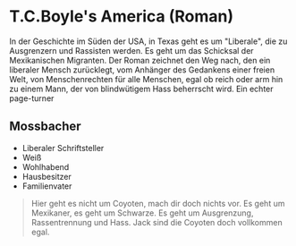 # T.C.Boyle's America (Roman)

In der Geschichte im Süden der USA, in Texas geht es um "Liberale", die zu Ausgrenzern und Rassisten werden. Es geht um das Schicksal der Mexikanischen Migranten. Der Roman zeichnet den Weg nach, den ein liberaler Mensch zurücklegt, vom Anhänger des Gedankens einer freien Welt, von Menschenrechten für alle Menschen, egal ob reich oder arm hin zu einem Mann, der von blindwütigem Hass beherrscht wird.
Ein echter page-turner  

## Mossbacher
* Liberaler Schriftsteller
* Weiß
* Wohlhabend
* Hausbesitzer
* Familienvater

> Hier geht es nicht um Coyoten, mach dir doch nichts vor. Es geht um Mexikaner, es geht um Schwarze.
> Es geht um Ausgrenzung, Rassentrennung und Hass. Jack sind die Coyoten doch vollkommen egal.
